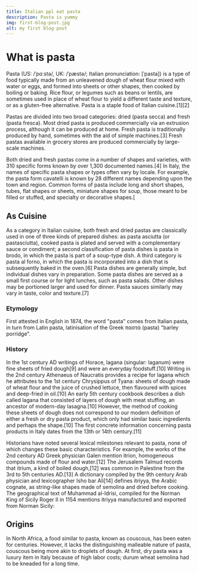 ```yaml
---
title: Italian ppl eat pasta
description: Pasta is yummy
img: first-blog-post.jpg
alt: my first blog post
---
```


# What is pasta

Pasta (US: /ˈpɑːstə/, UK: /ˈpæstə/; Italian pronunciation: [ˈpasta]) is a type of food typically made from an unleavened dough of wheat flour mixed with water or eggs, and formed into sheets or other shapes, then cooked by boiling or baking. Rice flour, or legumes such as beans or lentils, are sometimes used in place of wheat flour to yield a different taste and texture, or as a gluten-free alternative. Pasta is a staple food of Italian cuisine.[1][2]

Pastas are divided into two broad categories: dried (pasta secca) and fresh (pasta fresca). Most dried pasta is produced commercially via an extrusion process, although it can be produced at home. Fresh pasta is traditionally produced by hand, sometimes with the aid of simple machines.[3] Fresh pastas available in grocery stores are produced commercially by large-scale machines.

Both dried and fresh pastas come in a number of shapes and varieties, with 310 specific forms known by over 1,300 documented names.[4] In Italy, the names of specific pasta shapes or types often vary by locale. For example, the pasta form cavatelli is known by 28 different names depending upon the town and region. Common forms of pasta include long and short shapes, tubes, flat shapes or sheets, miniature shapes for soup, those meant to be filled or stuffed, and specialty or decorative shapes.[

## As Cuisine

As a category in Italian cuisine, both fresh and dried pastas are classically used in one of three kinds of prepared dishes: as pasta asciutta (or pastasciutta), cooked pasta is plated and served with a complementary sauce or condiment; a second classification of pasta dishes is pasta in brodo, in which the pasta is part of a soup-type dish. A third category is pasta al forno, in which the pasta is incorporated into a dish that is subsequently baked in the oven.[6] Pasta dishes are generally simple, but individual dishes vary in preparation. Some pasta dishes are served as a small first course or for light lunches, such as pasta salads. Other dishes may be portioned larger and used for dinner. Pasta sauces similarly may vary in taste, color and texture.[7]

### Etymology

First attested in English in 1874, the word "pasta" comes from Italian pasta, in turn from Latin pasta, latinisation of the Greek παστά (pasta) "barley porridge".

### History

In the 1st century AD writings of Horace, lagana (singular: laganum) were fine sheets of fried dough[9] and were an everyday foodstuff.[10] Writing in the 2nd century Athenaeus of Naucratis provides a recipe for lagana which he attributes to the 1st century Chrysippus of Tyana: sheets of dough made of wheat flour and the juice of crushed lettuce, then flavoured with spices and deep-fried in oil.[10] An early 5th century cookbook describes a dish called lagana that consisted of layers of dough with meat stuffing, an ancestor of modern-day lasagna.[10] However, the method of cooking these sheets of dough does not correspond to our modern definition of either a fresh or dry pasta product, which only had similar basic ingredients and perhaps the shape.[10] The first concrete information concerning pasta products in Italy dates from the 13th or 14th century.[11]

Historians have noted several lexical milestones relevant to pasta, none of which changes these basic characteristics. For example, the works of the 2nd century AD Greek physician Galen mention itrion, homogeneous compounds made of flour and water.[12] The Jerusalem Talmud records that itrium, a kind of boiled dough,[12] was common in Palestine from the 3rd to 5th centuries AD.[13] A dictionary compiled by the 9th century Arab physician and lexicographer Isho bar Ali[14] defines itriyya, the Arabic cognate, as string-like shapes made of semolina and dried before cooking. The geographical text of Muhammad al-Idrisi, compiled for the Norman King of Sicily Roger II in 1154 mentions itriyya manufactured and exported from Norman Sicily:

## Origins

In North Africa, a food similar to pasta, known as couscous, has been eaten for centuries. However, it lacks the distinguishing malleable nature of pasta, couscous being more akin to droplets of dough. At first, dry pasta was a luxury item in Italy because of high labor costs; durum wheat semolina had to be kneaded for a long time.
